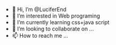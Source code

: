 - 👋 Hi, I’m @LuciferEnd
- 👀 I’m interested in Web programing 
- 🌱 I’m currently learning css+java script
- 💞️ I’m looking to collaborate on ...
- 📫 How to reach me ...

<!---
LuciferEnd/LuciferEnd is a ✨ special ✨ repository because its `README.md` (this file) appears on your GitHub profile.
You can click the Preview link to take a look at your changes.
--->
